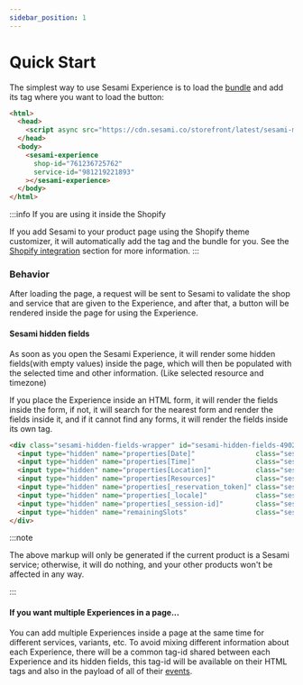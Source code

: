 ```yaml
---
sidebar_position: 1
---
```


# Quick Start

The simplest way to use Sesami Experience is to load the [bundle](https://cdn.sesami.co/storefront/latest/sesami-main.js) and add its tag where you want to load the button:

```html
<html>
  <head>
    <script async src="https://cdn.sesami.co/storefront/latest/sesami-main.js"></script>
  </head>
  <body>
    <sesami-experience
      shop-id="761236725762"
      service-id="981219221893"
    ></sesami-experience>
  </body>
</html>
```

:::info If you are using it inside the Shopify

If you add Sesami to your product page using the Shopify theme customizer, it will automatically add the tag and the bundle for you. See the [Shopify integration](./) section for more information.
:::

### Behavior
After loading the page, a request will be sent to Sesami to validate the shop and service that are given to the Experience, and after that, a button will be rendered inside the page for using the Experience.

#### Sesami hidden fields
As soon as you open the Sesami Experience, it will render some hidden fields(with empty values) inside the page, which will then be populated with the selected time and other information. (Like selected resource and timezone)

If you place the Experience inside an HTML form, it will render the fields inside the form, if not, it will search for the nearest form and render the fields inside it, and if it cannot find any forms, it will render the fields inside its own tag.

```html
<div class="sesami-hidden-fields-wrapper" id="sesami-hidden-fields-4902">
  <input type="hidden" name="properties[Date]"               class="sesami-hidden-field" sesami-hidden-date=""             >
  <input type="hidden" name="properties[Time]"               class="sesami-hidden-field" sesami-hidden-time=""             >
  <input type="hidden" name="properties[Location]"           class="sesami-hidden-field" sesami-hidden-team-member=""      >
  <input type="hidden" name="properties[Resources]"          class="sesami-hidden-field" sesami-hidden-resources=""        >
  <input type="hidden" name="properties[_reservation_token]" class="sesami-hidden-field" sesami-hidden-reservation-token="">
  <input type="hidden" name="properties[_locale]"            class="sesami-hidden-field" sesami-hidden-locale=""           >
  <input type="hidden" name="properties[_session-id]"        class="sesami-hidden-field" sesami-hidden-session-id=""       >
  <input type="hidden" name="remainingSlots"                 class="sesami-hidden-field" sesami-hidden-remaining-slots=""  >
</div>
```

:::note

The above markup will only be generated if the current product is a Sesami service; otherwise, it will do nothing, and your other products won't be affected in any way.

:::

#### If you want multiple Experiences in a page...
You can add multiple Experiences inside a page at the same time for different services, variants, etc. To avoid mixing different information about each Experience, there will be a common tag-id shared between each Experience and its hidden fields, this tag-id will be available on their HTML tags and also in the payload of all of their [events](./).
